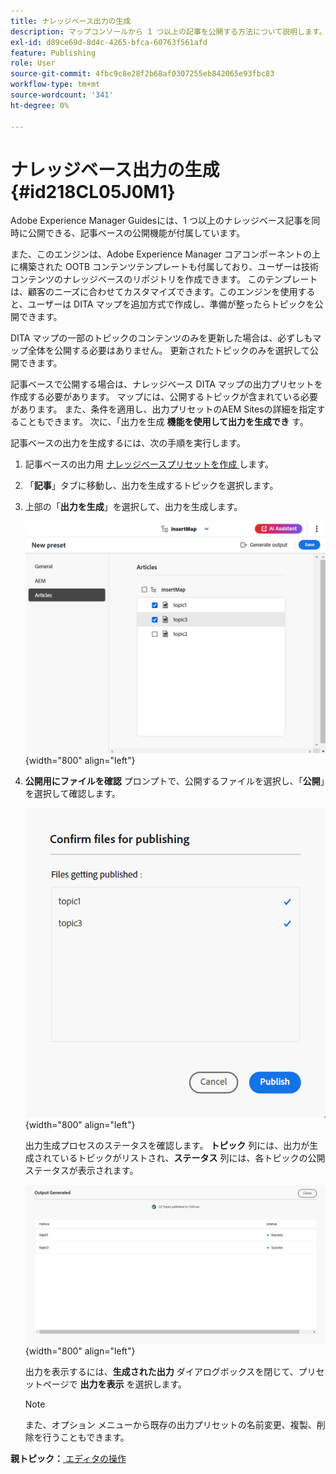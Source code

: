 ```yaml
---
title: ナレッジベース出力の生成
description: マップコンソールから 1 つ以上の記事を公開する方法について説明します。 AEM Guidesの DITA マップ内の 1 つ以上のトピックの出力を生成します。
exl-id: d89ce69d-8d4c-4265-bfca-60763f561afd
feature: Publishing
role: User
source-git-commit: 4fbc9c8e28f2b68af0307255eb842065e93fbc83
workflow-type: tm+mt
source-wordcount: '341'
ht-degree: 0%

---
```


# ナレッジベース出力の生成 {#id218CL05J0M1}

Adobe Experience Manager Guidesには、1 つ以上のナレッジベース記事を同時に公開できる、記事ベースの公開機能が付属しています。

また、このエンジンは、Adobe Experience Manager コアコンポーネントの上に構築された OOTB コンテンツテンプレートも付属しており、ユーザーは技術コンテンツのナレッジベースのリポジトリを作成できます。 このテンプレートは、顧客のニーズに合わせてカスタマイズできます。このエンジンを使用すると、ユーザーは DITA マップを追加方式で作成し、準備が整ったらトピックを公開できます。

DITA マップの一部のトピックのコンテンツのみを更新した場合は、必ずしもマップ全体を公開する必要はありません。 更新されたトピックのみを選択して公開できます。

記事ベースで公開する場合は、ナレッジベース DITA マップの出力プリセットを作成する必要があります。 マップには、公開するトピックが含まれている必要があります。 また、条件を適用し、出力プリセットのAEM Sitesの詳細を指定することもできます。 次に、「出力を生成 **機能を使用して出力を生成でき** す。

記事ベースの出力を生成するには、次の手順を実行します。

1. 記事ベースの出力用 [ ナレッジベースプリセットを作成 ](./generate-output-knowledge-base.md) します。
1. 「**記事**」タブに移動し、出力を生成するトピックを選択します。
1. 上部の「**出力を生成**」を選択して、出力を生成します。

   ![](images/add-preset-articles-tab_cs.png){width="800" align="left"}

1. **公開用にファイルを確認** プロンプトで、公開するファイルを選択し、「**公開**」を選択して確認します。

   ![ 新しい ](images/knowledge-base-confirm-files-for-publishing.png){width="800" align="left"}

   出力生成プロセスのステータスを確認します。 **トピック** 列には、出力が生成されているトピックがリストされ、**ステータス** 列には、各トピックの公開ステータスが表示されます。


   ![](images/add-preset-output-generated_cs.png){width="800" align="left"}

   出力を表示するには、**生成された出力** ダイアログボックスを閉じて、プリセットページで **出力を表示** を選択します。


   >[!NOTE]
   >
   > また、オプション メニューから既存の出力プリセットの名前変更、複製、削除を行うこともできます。


**親トピック：**[ エディタの操作 ](web-editor.md)
